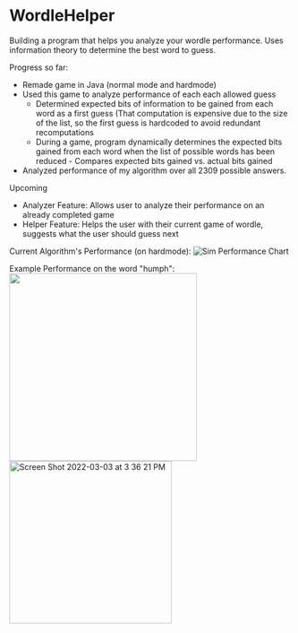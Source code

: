 # WordleHelper
 
Building a program that helps you analyze your wordle performance. Uses information theory to determine the best word to guess. 

Progress so far:
- Remade game in Java (normal mode and hardmode)
- Used this game to analyze performance of each each allowed guess
     - Determined expected bits of information to be gained from each word as a first guess (That computation is expensive due to the size of the list, so the first guess is hardcoded to avoid redundant recomputations
     - During a game, program dynamically determines the expected bits gained from each word when the list of possible words has been reduced
      - Compares expected bits gained vs. actual bits gained 
- Analyzed performance of my algorithm over all 2309 possible answers. 

Upcoming
- Analyzer Feature: Allows user to analyze their performance on an already completed game
- Helper Feature: Helps the user with their current game of wordle, suggests what the user should guess next

Current Algorithm's Performance (on hardmode):
![Sim Performance Chart](https://user-images.githubusercontent.com/80296166/156674090-5b1b8f73-d000-4368-a28d-6a097994fb7d.png)

Example Performance on the word "humph":
</br>
<img width="335" src = "https://user-images.githubusercontent.com/80296166/163917558-6683e9b9-776a-4a30-96b4-65a161c8970e.jpg">
<img width="290" alt="Screen Shot 2022-03-03 at 3 36 21 PM" src="https://user-images.githubusercontent.com/80296166/156674188-91dde57d-8c2c-4384-919c-34f22907a4ed.png">

</br>



